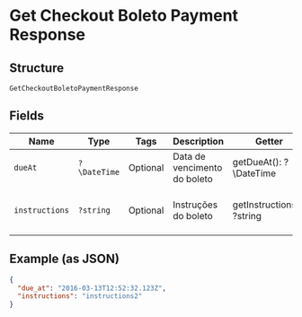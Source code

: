
# Get Checkout Boleto Payment Response

## Structure

`GetCheckoutBoletoPaymentResponse`

## Fields

| Name | Type | Tags | Description | Getter | Setter |
|  --- | --- | --- | --- | --- | --- |
| `dueAt` | `?\DateTime` | Optional | Data de vencimento do boleto | getDueAt(): ?\DateTime | setDueAt(?\DateTime dueAt): void |
| `instructions` | `?string` | Optional | Instruções do boleto | getInstructions(): ?string | setInstructions(?string instructions): void |

## Example (as JSON)

```json
{
  "due_at": "2016-03-13T12:52:32.123Z",
  "instructions": "instructions2"
}
```

